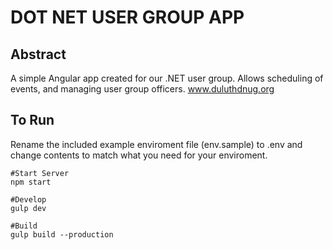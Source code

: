 # DOT NET USER GROUP APP
 
## Abstract ##

A simple Angular app created for our .NET user group.  Allows scheduling of events, and managing user group officers. 
www.duluthdnug.org

## To Run ##
Rename the included example enviroment file (env.sample) to .env and change contents to match what you need for your enviroment.

    #Start Server
    npm start
    
    #Develop
    gulp dev

    #Build 
    gulp build --production


	
	
